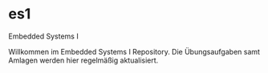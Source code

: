 # es1
Embedded Systems I

Willkommen im Embedded Systems I Repository.
Die Übungsaufgaben samt Amlagen werden hier regelmäßig aktualisiert.
